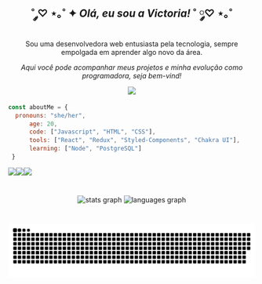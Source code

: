 <h2 align="center"> ˚ ༘♡ ⋆｡˚ ✦ <i>Olá, eu sou a Victoria!</i> ˚ ༘♡ ⋆｡˚ </h2>

<p align="center">Sou uma desenvolvedora web entusiasta pela tecnologia, sempre empolgada em aprender algo novo da área.</p>
<p align="center"><i>Aqui você pode acompanhar meus projetos e minha evolução como programadora, seja bem-vind!</i></p>
<p align="center"><img src="https://pryrotech.github.io/projects.gif" width="100"/></p>
  
  ```javascript
  const aboutMe = {
  	pronouns: "she/her",
    	age: 20,
    	code: ["Javascript", "HTML", "CSS"],
    	tools: ["React", "Redux", "Styled-Components", "Chakra UI"],
      	learning: ["Node", "PostgreSQL"]
   }
  ```
  [<img align="left" src="https://img.shields.io/badge/LinkedIn-0077B5?style=for-the-badge&logo=linkedin&logoColor=white" />](https://www.linkedin.com/in/victoriavianx/)
  [<img align="left" src="https://img.shields.io/badge/Gmail-D14836?style=for-the-badge&logo=gmail&logoColor=white" />](mailto:victoriagarcia963@gmail.com)
  [<img align="left" src="https://img.shields.io/badge/Instagram-E4405F?style=for-the-badge&logo=instagram&logoColor=white" />](https://www.instagram.com/ipsaluna/)

<br/>

###

<br clear="both">

<div align="center">
  <img src="https://github-readme-stats.vercel.app/api?hide_title=false&hide_rank=false&show_icons=true&include_all_commits=true&count_private=true&disable_animations=false&theme=midnight-purple&locale=en&hide_border=true&username=victoriavianx" height="150" alt="stats graph"  />
  <img src="https://github-readme-stats.vercel.app/api/top-langs?locale=en&hide_title=false&layout=compact&card_width=320&langs_count=5&theme=midnight-purple&hide_border=true&username=victoriavianx" height="150" alt="languages graph"  />
</div>

###

<br clear="both">

<div align="center">
  <img src="https://github.com/victoriavianx/victoriavianx/blob/output/github-contribution-grid-snake.svg" alt="Snake animation" />
</div>
  
###
